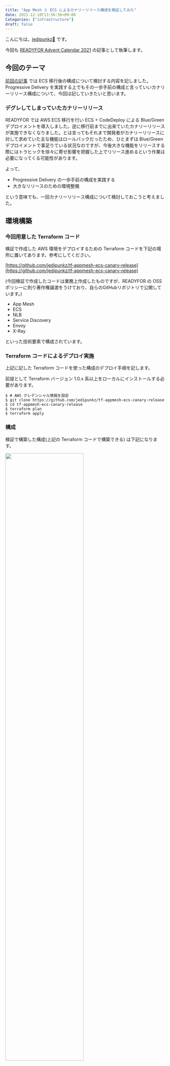 ```yaml
---
title: "App Mesh と ECS によるカナリーリリース構成を検証してみた"
date: 2021-12-10T13:56:56+09:00
Categories: ["infrastructure"]
draft: false
---
```

こんにちは。[jedipunkz🚀](https://twitter.com/jedipunkz) です。

今回も [READYFOR Advent Calendar 2021](https://qiita.com/advent-calendar/2021/readyfor) の記事として執筆します。

## 今回のテーマ

[前回の記事](https://jedipunkz.github.io/post/progressive_delivery/) では ECS 移行後の構成について検討する内容を記しました。Progressive Delivery を実践する上でもその一歩手前の構成と言っていいカナリーリリース構成について、今回は記していきたいと思います。

### デグレしてしまっていたカナリーリリース

READYFOR では AWS ECS 移行を行い ECS + CodeDeploy による Blue/Green デプロイメントを導入しました。逆に移行前までに出来ていたカナリーリリースが実施できなくなりました。とは言ってもそれまで開発者がカナリーリリースに対して求めていた主な機能はロールバックだったため、ひとまずは Blue/Green デプロイメントで事足りている状況なのですが、今後大きな機能をリリースする際にはトラヒックを徐々に寄せ影響を把握した上でリリース進めるという作業は必要になってくる可能性があります。

よって、

- Progressive Delivery の一歩手前の構成を実践する
- 大きなリリースのための環境整備

という意味でも、一回カナリーリリース構成について検討しておこうと考えました。

## 環境構築

### 今回用意した Terraform コード

検証で作成した AWS 環境をデプロイするための Terraform コードを下記の場所に置いてあります。参考にしてください。

[https://github.com/jedipunkz/tf-appmesh-ecs-canary-release](https://github.com/jedipunkz/tf-appmesh-ecs-canary-release)

(今回検証で作成したコードは業務上作成したものですが、READYFOR の OSS ポリシーに則り著作権譲渡をうけており、自らのGitHubリポジトリで公開しています。)

- App Mesh
- ECS
- NLB
- Service Discovery
- Envoy
- X-Ray

といった技術要素で構成されています。

### Terraform コードによるデプロイ実施

上記に記した Terraform コードを使った構成のデプロイ手順を記します。

前提として Terraform バージョン 1.0.x 系以上をローカルにインストールする必要があります。

```shell
$ # AWS クレデンシャル情報を設定
$ git clone https://github.com/jedipunkz/tf-appmesh-ecs-canary-release
$ cd tf-appmesh-ecs-canary-release
$ terraform plan
$ terraform apply
```

### 構成

検証で構築した構成(上記の Terraform コードで構築できる) は下記になります。

<img src="http://jedipunkz.github.io/pix/appmesh_ecs.png" width="70%">

#### 構成の特徴とリクエスト処理の流れ

- NLB で受け付けた TCP 80 番ポートのリクエストを ECS Task 上で起動している Envoy (Gateway) にリクエスト分散
- Envoy (Gateway) はトラヒックを AppMesh Virtual Gateway のルーティング先に指定している VirtualService へ分散
- VirtualService には VirtualRouter が設定されておりルーティング情報として VirtualNode x 2 台を設定している
- 結果 VirtualNode x 2 "example1", "example2" へ荷重ルーティングによってトラヒックがルーティングされる
- 各 VirtualNode は ECS Task (example1, example2) に紐付いている

※example1, example2 は上記 Terraform コード内で設定している AWS リソース名です。


#### サービスディスカバリの構成

AWS ServiceDiscovery を用いてサービスディスカバリの機能を用いています。名前の関係については下記になります。

- Namespace として `example.internal` を作成 (CloudMap として生成される)
- Namespace `example.internal` 配下に `exmaplegw.example.internal` をサービスディスカバリサービスとして生成
- Namespace `example.internal` 配下に `exmaple1.example.internal` をサービスディスカバリサービスとして生成
- Namespace `example.internal` 配下に `exmaple2.example.internal` をサービスディスカバリサービスとして生成

また、各サービスディスカバリサービスはヘルスチェックの機能を有していて、実体である ECS Task が無いと Route53 レコードは生成されません。


## 動作確認

構築した App Mesh + ECS 構成の動作確認をしてみます。

[下記の App Mesh Route の記述](https://github.com/jedipunkz/tf-appmesh-ecs-canary-release/blob/main/appmesh.tf#L73-L91) にある通り、各 VirtualNode (exmaple1, example2) への荷重ルーティングとして `95:5` という比率を設定しています。

```hcl
  spec {
    http_route {
      match {
        prefix = "/"
      }

      action {
        weighted_target {
          virtual_node = aws_appmesh_virtual_node.example1.name
          weight       = 95
        }

        weighted_target {
          virtual_node = aws_appmesh_virtual_node.example2.name
          weight       = 5
        }
      }
    }
  }
```

この設定した比率 95:5 が機能しているかを確認するため、下記のような簡単なスクリプトを用意して実行してみます。

```shell
#!/bin/sh
i=0
while [ $i -ne 100 ]
do
        i=$(($i+1))
        echo "$i"
        curl http://<NLB の DNS 名/ >> /tmp/example.log
        sleep 1
done
```

結果として下記のに `97:3` という比率でそれぞれの VirtualNode (ECS Task) から応答があり、App Mesh Route の設定値 `95:5` とほぼ同等である事が判りました。

```shell
$ grep example1 /tmp/example.log | wc -l
      97
$ grep example2 /tmp/example.log | wc -l
       3
```

## aws-sdk-go を使った荷重ルーティング操作について

READYFOR ではインフラのコードを Go 言語を使って開発する機会が多いのですが、ここでは aws-sdk-go を使った荷重ルーティング操作について調べたので記していきます。

### なぜ aws-sdk-go なのか？

荷重ルーティングは App Mesh の VirtualRoute というルーティング設定に設定を施すのですが、それ自体が AWS リソースです。よって Terraform コードでリソース作成したのですが、SRE やインフラメンバと異なり、開発者自身にカナリーリリースを実践してもらう 事を想定すると Terraform コードによる操作は不向きと考えました。よって他の方法を考えなくてはいけません。

SRE の持っている権限と機能を開発者に提供するという意味では Slack 等のコミュニケーションツールの入力によるボット操作が非常に融和性が高いと考えています。よって、このボットを開発する上でも aws-sdk-go を使って荷重ルーティング操作が出来てしまえば、あとは開発するだけとなります。

### 参考資料

aws-sdk-go の荷重ルーティング操作については下記の関数を利用します。

[https://docs.aws.amazon.com/sdk-for-go/api/service/appmesh/#AppMesh.UpdateRoute](https://docs.aws.amazon.com/sdk-for-go/api/service/appmesh/#AppMesh.UpdateRoute)

### 荷重ルーティング操作コード

下記に動作確認まで行った Go のコードを記します。
UpdateRoute メソッドを実行するだけで操作が行えました。UpdateRouteInput に環境情報を記しつつ、`Spec` に荷重設定値を入力する事で荷重ルーティングを操作できることが分かります。

```go
package main

import (
	"encoding/json"
	"fmt"
	"log"

	"github.com/aws/aws-sdk-go/aws"
	"github.com/aws/aws-sdk-go/aws/session"
	"github.com/aws/aws-sdk-go/service/appmesh"
)

func main() {
	sess := session.New()
	svc := appmesh.New(sess)

	jsonBlob := []byte(`
	{
		"HttpRoute": {
			"Action": {
				"WeightedTargets": [{
					"VirtualNode": "example1",
					"Weight": 90 // example1 の荷重
				},{
					"VirtualNode": "example2",
					"Weight": 10 // example2 の荷重
				}]
			},
			"Match": {
				"Prefix": "/"
			}
		}
	}`)

	var spec *appmesh.RouteSpec
	err := json.Unmarshal(jsonBlob, &spec)
	if err != nil {
		log.Fatal(err)
	}

	input := &appmesh.UpdateRouteInput{
		// ClientToken: aws.String("foo"),
		MeshName:          aws.String("example"),
		MeshOwner:         aws.String("<AWS アカウント ID>"),
		RouteName:         aws.String("example"),
		Spec:              spec,
		VirtualRouterName: aws.String("example"),
	}
	result, err := svc.UpdateRoute(input)
	if err != nil {
		log.Println(err)
	}
	fmt.Println(result)
}
```

## まとめと考察

結果として下記のことが分かりました。

- App Mesh + ECS の最小構成が組め、カナリーリリース機能を開発者へ提供できる
- 操作自体も開発者自身に行ってもらえる

ですが、幾つかか考えなくてはいけない事があります。

### 問題点

一方の VirualNode A (仮の名前として用います) からもう一方の VirtualNode B へカナリーリリースを実施すると通常時にリクエストを受ける環境は VirtualNode B とります。その次のリリースタイミングでは逆に VirtualNode B -> VirtualNode A と切り替えなくてはいけないのか？またアプリケーションのデプロイワークフローの対象リソースが A なのか B なのか、という問題が浮上してきます。

これらが解決できないと、運用負担増やトラブルシュートの難易度高といった受け入れがたい具体的な問題に繋がると考えています。

### 問題点の解消: 構成案 #1

そこで上記の問題を回避しつつどう構成するかを考えてみました。

#### 前提の環境

下記の前提で構成を考えてみます。

- VirtualNode A を通常時にサービスを受ける ECS Service として用意
- VirtualNode B をカナリーリリース時のサービスを受ける ECS Service として用意

#### ブランチと ECS Service の対応

レポジトリのブランチ `main` , `canary` に対して下記のような対応付けで ECS Service をデプロイする戦略です。

| ブランチ名 | デプロイ先の ECS Serivice |
|---|---|
| main | ECS Service (VIrtualNode A) |
| canary | ECS Service (VirtualNode B) |

#### リリースの流れ

リリースの流れとしては下記が考えれます。

- (1) `canary` ブランチにマージ & VirtualNode B ECS へデプロイ
- (2) 荷重ルーティングにより A -> B へ徐々にトラヒックを流し最終的に 100% に
- (3) `main` ブランチにマージして VirtualNode A ECS へデプロイ
- (4) 荷重ルーティング A:B = 100:0 として VirtualNode A ECS へ 100% 流す

これにより、VirtualNode A は通常時用 ECS 環境という前提を守ることが出来ます。また、A -> B, B -> A とカナリーリリースの流れの向きを切り替える問題も解消されます。

ただ、これは一案であって、他にも良い構成が考えられるかもしれません。

### 今回紹介した構成以外の構成について

今回は検証しなかったのですが、VirtualNode の backend 設定が可能なようです。詳細は[こちらの Terraform ドキュメント](https://registry.terraform.io/providers/hashicorp/aws/latest/docs/resources/appmesh_virtual_node#backend) にあります。これによって下記のような流れが組めると想定しています。

```
NLB -> VirtualGateway (ECS) -> VirtualSerivce α -> VirtualRoute α -> VirtualNod α (ECS) x n -> VirtualService β -> VirtualRouter β -> VirtualNode β (ECS) x n
```

### ロードバランサなのかサービスディスカバリなのかの考察

ロードバランサとサービスディスカバリが提供できる機能は

- 冗長性
- 保守性
- 拡張性

という意味ではほぼ同等の機能を有していると考えています。なのでより枯れた技術であるロードバランサを使って構成を考えられないか検討してみました。

結果、VirtualNode -> SerivceDiscovery -> ECS Service と連携する際に ECS Service は ServiceDiscovery 自体をレジスト出来るので上記の構成図の様な構成が組めるのですが、ロードバランサにすると、ECS Service に当てはめられるのは LB となります。荷重ルーティング・カナリーリリースをする際に ECS Service が複数必要なわけですが、そうすると ECS Service の数分の LB が必要になります。もちろんそれを構成する TargetGroup, Listenr (ListenrRule) も必要になります。

尚、その際には Virtual Node の Service Discovery の dns パラメータに hostname だけを記して、LB の DNS 名を知るせば良さそうに見受けました。が、この構成については無駄なリソースが発生すると判断したことを受け、検証未実施です。

```hcl
    service_discovery {
      dns {
        hostname = "nlb-****.example.internal"
      }
    }
```

これは同等の機能を提供してくれる ServiceDiscovery を使ったほうが無駄な aws リソースを作らなくて済む、という結果につながります。


### まとめのまとめ(所感)

以上、ECS を使ったカナリーリリース構成について記しました。個人的には導入の前に Envoy や X-ray についてもう少し情報収集して調査の解像度を上げていく必要があると感じています。すべてのリクエストのトラヒックが Envoy コンテナを介す事になり、それらの知識が十分に無いと万が一のトラブルシュートの際に困るだろうなぁと考えています。
